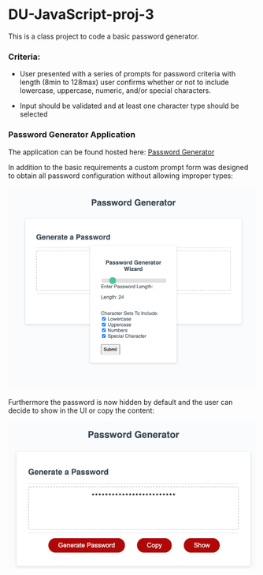 # DU-JavaScript-proj-3

This is a class project to code a basic password generator. 


### Criteria:

- User presented with a series of prompts for password criteria with length (8min to 128max) user confirms whether or not to include lowercase, uppercase, numeric, and/or special characters.

- Input should be validated and at least one character type should be selected


### Password Generator Application 

The application can be found hosted here: [Password Generator](https://anon123123123.github.io/du-javascript-proj-3/)

In addition to the basic requirements a custom prompt form was designed to obtain all password configuration without allowing improper types:

![Password Generator Wizard](pass-wizard.png)

Furthermore the password is now hidden by default and the user can decide to show in the UI or copy the content:

![Password Hide Copy Features](pass-hide.png)
